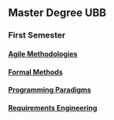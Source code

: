 ## Master Degree UBB

### First Semester

#### [Agile Methodologies](/Agile%20Methodologies)
#### [Formal Methods](/Formal%20Methods)
#### [Programming Paradigms](/Programming%20Paradigms)
#### [Requirements Engineering](/Requirements%20Engineering)
